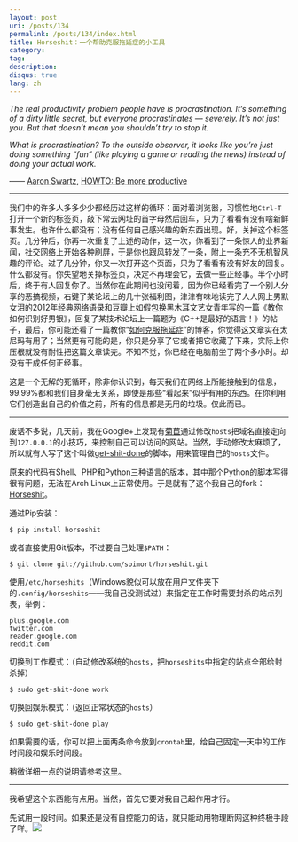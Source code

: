 ```yaml
---
layout: post
uri: /posts/134
permalink: /posts/134/index.html
title: Horseshit：一个帮助克服拖延症的小工具
category:
tag:
description:
disqus: true
lang: zh
---
```


_The real productivity problem people have is procrastination. It’s something of a dirty little secret, but everyone procrastinates — severely. It’s not just you. But that doesn’t mean you shouldn’t try to stop it._

_What is procrastination? To the outside observer, it looks like you’re just doing something “fun” (like playing a game or reading the news) instead of doing your actual work._

—— [Aaron Swartz](http://www.aaronsw.com/), [HOWTO: Be more productive](http://www.aaronsw.com/weblog/productivity)

***

我们中的许多人多多少少都经历过这样的循环：面对着浏览器，习惯性地`Ctrl-T`打开一个新的标签页，敲下常去网址的首字母然后回车，只为了看看有没有啥新鲜事发生。也许什么都没有；没有任何自己感兴趣的新东西出现。好，关掉这个标签页。几分钟后，你再一次重复了上述的动作，这一次，你看到了一条惊人的业界新闻，社交网络上开始各种刷屏，于是你也跟风转发了一条，附上一条充不无机智风趣的评论。过了几分钟，你又一次打开这个页面，只为了看看有没有好友的回复。什么都没有。你失望地关掉标签页，决定不再理会它，去做一些正经事。半个小时后，终于有人回复你了。当然你在此期间也没闲着，因为你已经看完了一个别人分享的恶搞视频，右键了某论坛上的几十张福利图，津津有味地读完了人人网上男默女泪的2012年经典网络语录和豆瓣上如假包换黑木耳文艺女青年写的一篇《教你如何识别好男银》，回复了某技术论坛上一篇题为《C++是最好的语言！》的帖子，最后，你可能还看了一篇教你“[如何克服拖延症](#)”的博客，你觉得这文章实在太尼玛有用了；当然更有可能的是，你只是分享了它或者把它收藏了下来，实际上你压根就没有耐性把这篇文章读完。不知不觉，你已经在电脑前坐了两个多小时。却没有干成任何正经事。

这是一个无解的死循环，除非你认识到，每天我们在网络上所能接触到的信息，99.99%都和我们自身毫无关系，即使是那些“看起来”似乎有用的东西。在你利用它们创造出自己的价值之前，所有的信息都是无用的垃圾。仅此而已。

***

废话不多说，几天前，我在Google+上发现有[菊苣](https://plus.google.com/113127438179392830442/posts/iGXSXyJbrz1)通过修改`hosts`把域名直接定向到`127.0.0.1`的小技巧，来控制自己可以访问的网站。当然，手动修改太麻烦了，所以就有人写了这个叫做[get-shit-done](https://github.com/leftnode/get-shit-done)的脚本，用来管理自己的`hosts`文件。

原来的代码有Shell、PHP和Python三种语言的版本，其中那个Python的脚本写得很有问题，无法在Arch Linux上正常使用。于是就有了这个我自己的fork：[Horseshit](http://packages.python.org/horseshit/)。

通过Pip安装：

    $ pip install horseshit

或者直接使用Git版本，不过要自己处理`$PATH`：

    $ git clone git://github.com/soimort/horseshit.git

使用`/etc/horseshits`（Windows貌似可以放在用户文件夹下的`.config/horseshits`——我自己没测试过）来指定在工作时需要封杀的站点列表，举例：

    plus.google.com
    twitter.com
    reader.google.com
    reddit.com

切换到工作模式：（自动修改系统的`hosts`，把`horseshits`中指定的站点全部给封杀掉）

    $ sudo get-shit-done work

切换回娱乐模式：（返回正常状态的`hosts`）

    $ sudo get-shit-done play

如果需要的话，你可以把上面两条命令放到`crontab`里，给自己固定一天中的工作时间段和娱乐时间段。

稍微详细一点的说明请参考[这里](http://packages.python.org/horseshit/)。

***

我希望这个东西能有点用。当然，首先它要对我自己起作用才行。

先试用一段时间。如果还是没有自控能力的话，就只能动用物理断网这种终极手段了咩。![](http://static.tieba.baidu.com/tb/editor/images/baodong/b_0023.gif)
